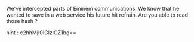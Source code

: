 We've intercepted parts of Eminem communications. We know that he wanted to save in a web service his future hit refrain. Are you able to read those hash ?

hint : c2hhMjI0IGlzIGZ1bg==
